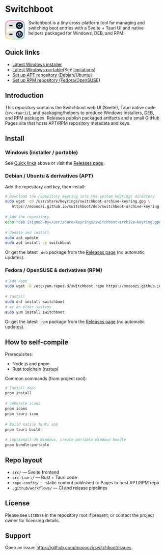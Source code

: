 # Switchboot

<div style="display:flex;align-items:flex-start;gap:12px">
   <img src="./app-icon.svg" alt="Switchboot app icon" width="64" height="64" />
   <p style="margin:0">Switchboot is a tiny cross-platform tool for managing and switching boot entries with a Svelte + Tauri UI and native helpers packaged for Windows, DEB, and RPM.</p>
</div>

<a id="quick-links"></a>
## Quick links

- [Latest Windows installer](https://github.com/moooozi/switchboot/releases/latest/download/Switchboot_x64-setup.exe)
- [Latest Windows portable](https://github.com/moooozi/switchboot/releases/latest/download/Switchboot_x64-portable.exe)(See [limitations](#portable-limitations))
- [Set up APT repository (Debian/Ubuntu)](#deb)
- [Set up RPM repository (Fedora/OpenSUSE)](#rpm)

## Introduction

This repository contains the Switchboot web UI (Svelte), Tauri native code (`src-tauri/`), and packaging/helpers to produce Windows installers, DEB, and RPM packages. Releases publish packaged artifacts and a small GitHub Pages site that hosts APT/RPM repository metadata and keys.

## Install

### Windows (installer / portable)

See [Quick links](#quick-links) above or visit the [Releases page](https://github.com/moooozi/switchboot/releases/latest):

### Debian / Ubuntu & derivatives (APT)

Add the repository and key, then install:

```bash
# Download the repository keyring into the system keyrings directory
sudo wget -qO /usr/share/keyrings/switchboot-archive-keyring.gpg \
   https://moooozi.github.io/switchboot/deb/switchboot-archive-keyring.gpg

# Add the repository
echo "deb [signed-by=/usr/share/keyrings/switchboot-archive-keyring.gpg] https://moooozi.github.io/switchboot/deb stable main" | sudo tee /etc/apt/sources.list.d/switchboot.list

# Update and install
sudo apt update
sudo apt install -y switchboot
```
Or get the latest `.deb` package from the [Releases page](https://github.com/moooozi/switchboot/releases/latest) (no automatic updates).

### Fedora / OpenSUSE & derivatives (RPM)

```bash
# Add repo
sudo wget -O /etc/yum.repos.d/switchboot.repo https://moooozi.github.io/switchboot/rpm/switchboot.repo

# Install
sudo dnf install switchboot
# or on older systems
sudo yum install switchboot
```
Or get the latest `.rpm` package from the [Releases page](https://github.com/moooozi/switchboot/releases/latest) (no automatic updates).

## How to self-compile

Prerequisites:

- Node.js and pnpm
- Rust toolchain (rustup)

Common commands (from project root):

```bash
# Install deps
pnpm install

# Generate icons
pnpm icons
pnpm tauri icon

# Build native Tauri app
pnpm tauri build

# (optional) On Windows, create portable Windows bundle
pnpm bundle:portable
```

## Repo layout

- `src/` — Svelte frontend
- `src-tauri/` — Rust + Tauri code
- `repo-config/` — static content published to Pages to host APT/RPM repo
- `.github/workflows/` — CI and release pipelines

## License

Please see `LICENSE` in the repository root if present, or contact the project owner for licensing details.

## Support

Open an issue: https://github.com/moooozi/switchboot/issues
